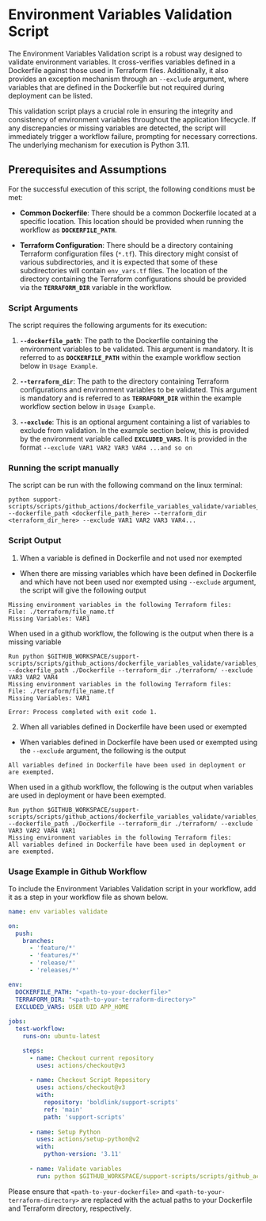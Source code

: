 # Environment Variables Validation Script
The Environment Variables Validation script is a robust way designed to validate environment variables. It cross-verifies variables defined in a Dockerfile against those used in Terraform files. Additionally, it also provides an exception mechanism through an `--exclude` argument, where variables that are defined in the Dockerfile but not required during deployment can be listed.

This validation script plays a crucial role in ensuring the integrity and consistency of environment variables throughout the application lifecycle. If any discrepancies or missing variables are detected, the script will immediately trigger a workflow failure, prompting for necessary corrections. The underlying mechanism for execution is Python 3.11.

## Prerequisites and Assumptions
For the successful execution of this script, the following conditions must be met:

- **Common Dockerfile**: There should be a common Dockerfile located at a specific location. This location should be provided when running the workflow as **`DOCKERFILE_PATH`**.

- **Terraform Configuration**: There should be a directory containing Terraform configuration files (`*.tf`). This directory might consist of various subdirectories, and it is expected that some of these subdirectories will contain `env_vars.tf` files. The location of the directory containing the Terraform configurations should be provided via the **`TERRAFORM_DIR`** variable in the workflow.

### Script Arguments
The script requires the following arguments for its execution:

1. **`--dockerfile_path`**: The path to the Dockerfile containing the environment variables to be validated. This argument is mandatory. It is referred to as **`DOCKERFILE_PATH`** within the example workflow section below in `Usage Example`.

2. **`--terraform_dir`**: The path to the directory containing Terraform configurations and environment variables to be validated. This argument is mandatory and is referred to as **`TERRAFORM_DIR`** within the example workflow section below in `Usage Example`.

3. **`--exclude`**: This is an optional argument containing a list of variables to exclude from validation. In the example section below, this is provided by the environment variable called  **`EXCLUDED_VARS`**. It is provided in the format `--exclude VAR1 VAR2 VAR3 VAR4 ...and so on`

### Running the script manually
The script can be run with the following command on the linux terminal:
```
python support-scripts/scripts/github_actions/dockerfile_variables_validate/variables_validate.py --dockerfile_path <dockerfile_path_here> --terraform_dir <terraform_dir_here> --exclude VAR1 VAR2 VAR3 VAR4...
```

### Script Output
1. When a variable is defined in Dockerfile and not used nor exempted

- When there are missing variables which have been defined in Dockerfile and which have not been used nor exempted using `--exclude` argument, the script will give the following output
```
Missing environment variables in the following Terraform files:
File: ./terraform/file_name.tf
Missing Variables: VAR1

```

When used in a github workflow, the following is the output when there is a missing variable
```
Run python $GITHUB_WORKSPACE/support-scripts/scripts/github_actions/dockerfile_variables_validate/variables_validate.py --dockerfile_path ./Dockerfile --terraform_dir ./terraform/ --exclude VAR3 VAR2 VAR4
Missing environment variables in the following Terraform files:
File: ./terraform/file_name.tf
Missing Variables: VAR1

Error: Process completed with exit code 1.
```

2. When all variables defined in Dockerfile have been used or exempted

- When variables defined in Dockerfile have been used or exempted using the `--exclude` argument, the following is the output
```
All variables defined in Dockerfile have been used in deployment or are exempted.
```

When used in a github workflow, the following is the output when variables are used in deployment or have been exempted.
```
Run python $GITHUB_WORKSPACE/support-scripts/scripts/github_actions/dockerfile_variables_validate/variables_validate.py --dockerfile_path ./Dockerfile --terraform_dir ./terraform/ --exclude VAR3 VAR2 VAR4 VAR1
Missing environment variables in the following Terraform files:
All variables defined in Dockerfile have been used in deployment or are exempted.

```

### Usage Example in Github Workflow
To include the Environment Variables Validation script in your workflow, add it as a step in your workflow file as shown below.
```yaml
name: env variables validate

on:
  push:
    branches:
      - 'feature/*'
      - 'features/*'
      - 'release/*'
      - 'releases/*'

env:
  DOCKERFILE_PATH: "<path-to-your-dockerfile>"
  TERRAFORM_DIR: "<path-to-your-terraform-directory>"
  EXCLUDED_VARS: USER UID APP_HOME
  
jobs:
  test-workflow:
    runs-on: ubuntu-latest

    steps:
      - name: Checkout current repository
        uses: actions/checkout@v3
      
      - name: Checkout Script Repository
        uses: actions/checkout@v3
        with:
          repository: 'boldlink/support-scripts'
          ref: 'main'
          path: 'support-scripts'
          
      - name: Setup Python
        uses: actions/setup-python@v2
        with:
          python-version: '3.11'
                    
      - name: Validate variables
        run: python $GITHUB_WORKSPACE/support-scripts/scripts/github_actions/dockerfile_variables_validate/variables_validate.py --dockerfile_path ${{ env.DOCKERFILE_PATH }} --terraform_dir ${{ env.TERRAFORM_DIR }} --exclude ${{ env.EXCLUDED_VARS }}
```

Please ensure that `<path-to-your-dockerfile>` and `<path-to-your-terraform-directory>` are replaced with the actual paths to your Dockerfile and Terraform directory, respectively.
